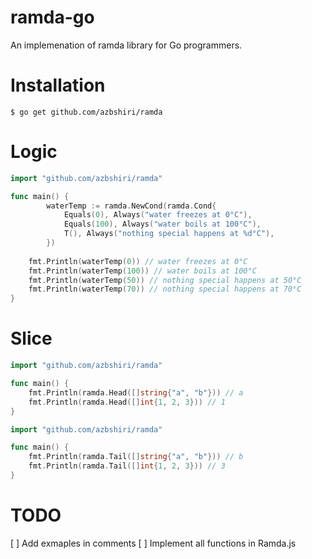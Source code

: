 # ramda-go
An implemenation of ramda library for Go programmers.


# Installation
```
$ go get github.com/azbshiri/ramda
```

# Logic
```go
import "github.com/azbshiri/ramda"

func main() {
		waterTemp := ramda.NewCond(ramda.Cond{
			Equals(0), Always("water freezes at 0°C"),
			Equals(100), Always("water boils at 100°C"),
			T(), Always("nothing special happens at %d°C"),
		})
    
    fmt.Println(waterTemp(0)) // water freezes at 0°C
    fmt.Println(waterTemp(100)) // water boils at 100°C
    fmt.Println(waterTemp(50)) // nothing special happens at 50°C
    fmt.Println(waterTemp(70)) // nothing special happens at 70°C
}
```

# Slice
```go
import "github.com/azbshiri/ramda"

func main() {
    fmt.Println(ramda.Head([]string{"a", "b"})) // a
    fmt.Println(ramda.Head([]int{1, 2, 3})) // 1
}
```

```go
import "github.com/azbshiri/ramda"

func main() {
    fmt.Println(ramda.Tail([]string{"a", "b"})) // b
    fmt.Println(ramda.Tail([]int{1, 2, 3})) // 3
}
```

# TODO
[ ] Add exmaples in comments
[ ] Implement all functions in Ramda.js
